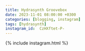 ```yaml
---
title: Hydrasynth Groovebox
date: 2023-11-01 08:00:00 +0300
categories: [blogging, instagram]
tags: [hydrasynth]
instagram_id:  CzHXftet-P- 
---
```


{% include instagram.html %}